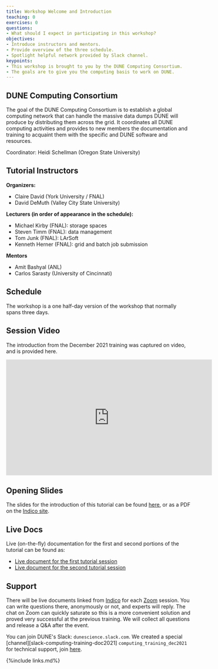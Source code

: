 ```yaml
---
title: Workshop Welcome and Introduction 
teaching: 0
exercises: 0
questions:
- What should I expect in participating in this workshop?
objectives:  
- Introduce instructors and mentors.
- Provide overview of the three schedule.
- Spotlight helpful network provided by Slack channel.
keypoints:
- This workshop is brought to you by the DUNE Computing Consortium.
- The goals are to give you the computing basis to work on DUNE.
---
```

## DUNE Computing Consortium

The goal of the DUNE Computing Consortium is to establish a global computing network that can handle the massive data dumps DUNE will produce by distributing them across the grid. It coordinates all DUNE computing activities and provides to new members the documentation and training to acquaint them with the specific and DUNE software and resources.

Coordinator: Heidi Schellman (Oregon State University)


<!--
## Welcome Session Video

<center>
<iframe width="560" height="315" src="https://www.youtube.com/embed/2Vg4kXcxzCs" title="DUNE Computing Tutorial May 2021 Welcome" frameborder="0" allow="accelerometer; autoplay; clipboard-write; encrypted-media; gyroscope; picture-in-picture" allowfullscreen></iframe>
</center>-->

## Tutorial Instructors

**Organizers:**
- Claire David (York University / FNAL)
- David DeMuth (Valley City State University)

**Lecturers (in order of appearance in the schedule):**
- Michael Kirby (FNAL): storage spaces
- Steven Timm (FNAL): data management 
- Tom Junk (FNAL): LArSoft
- Kenneth Herner (FNAL): grid and batch job submission

**Mentors**
- Amit Bashyal (ANL)
- Carlos Sarasty (University of Cincinnati)

## Schedule

The workshop is a one half-day version of the workshop that normally spans three days.

<!--{%include figure.html url="" max-width="75%"
   file="/fig/Schedule_computing_training_202105.png"
   alt="May 2021 Workshop Schedule" caption="May 2021 Workshop Schedule" %}-->


## Session Video

The introduction from the December 2021 training was captured on video, and is provided here.

<center>
<iframe width="560" height="315" src="https://www.youtube.com/embed/fmdtiTpT8mE" title="DUNE Computing Tutorial December 2021 Introduction" frameborder="0" allow="accelerometer; autoplay; clipboard-write; encrypted-media; gyroscope; picture-in-picture" allowfullscreen></iframe>
</center>


## Opening Slides

The slides for the introduction of this tutorial can be found [here][intro-slides], or as a PDF on the [Indico site][computing-training-intro].

## Live Docs

Live (on-the-fly) documentation for the first and second portions of the tutorial can be found as:
- [Live document for the first tutorial session][live-doc-tutorial1]
- [Live document for the second tutorial session][live-doc-tutorial2]

## Support

There will be live documents linked from [Indico][indico-event-link] for each [Zoom][zoom-link] session. You can write questions there, anonymously or not, and experts will reply. The chat on Zoom can quickly saturate so this is a more convenient solution and proved very successful at the previous training. We will collect all questions and release a Q&A after the event.

You can join DUNE's Slack: `dunescience.slack.com`. We created a special [channel][slack-computing-training-doc2021] `computing_training_dec2021` for technical support, join [here][slack-join-link].

[indico-event-link]: https://indico.fnal.gov/event/51991/  
[slack-join-link]: https://join.slack.com/share/zt-q6y8w1ya-4U3kYPtxWhRR3Qd7wELQuQ   
[slack-computing-training-dec2021]: https://dunescience.slack.com/archives/C02QCE2NCGL  
[zoom-link]: https://fnal.zoom.us/j/92485343519  
[intro-slides]: https://docs.google.com/presentation/d/1bwMKMVJ4MDGlf1pq3nmGZ6h8y3gyOOUBhRVLwfTc5Gw/edit?usp=sharing  
[live-doc-tutorial1]: https://docs.google.com/document/d/12CjFzfyZ-cbrI0AaD-cwgGcrfW14QKCPaiMfKnQyDC8/edit?usp=sharing  
[live-doc-tutorial2]: https://docs.google.com/document/d/1-WyLpobW7dwZZ4D2IZa79k1ry1dv2AdsyxrG5aByfT4/edit  
[computing-training-intro]: https://indico.fnal.gov/event/51991/contributions/229324/attachments/150209/193645/20211210_DavidC_DUNE_computing_training_intro.pdf  

{%include links.md%} 
